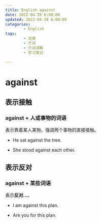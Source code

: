 ```yaml
---
title: English against
date: 2022-04-28 6:00:00
updated: 2022-04-28 6:00:00
categories:
        - English
tags:
        - 词类
        - 介词
        - 介词详解
        - 学习笔记

---
```


# against

## 表示接触

### against + 人或事物的词语

表示靠着某人某物。强调两个事物的直接接触。

- He sat against the tree.

- She stood against each other.

## 表示反对

### against + 某些词语

表示**反对...**。

- I am against this plan.

- Are you for this plan.